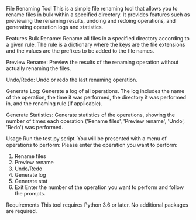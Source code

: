 File Renaming Tool
This is a simple file renaming tool that allows you to rename files in bulk within a specified directory. It provides features such as previewing the renaming results, undoing and redoing operations, and generating operation logs and statistics.

Features
Bulk Rename: Rename all files in a specified directory according to a given rule. The rule is a dictionary where the keys are the file extensions and the values are the prefixes to be added to the file names.

Preview Rename: Preview the results of the renaming operation without actually renaming the files.

Undo/Redo: Undo or redo the last renaming operation.

Generate Log: Generate a log of all operations. The log includes the name of the operation, the time it was performed, the directory it was performed in, and the renaming rule (if applicable).

Generate Statistics: Generate statistics of the operations, showing the number of times each operation ('Rename files', 'Preview rename', 'Undo', 'Redo') was performed.

Usage
Run the test.py script. You will be presented with a menu of operations to perform:
Please enter the operation you want to perform:
1. Rename files
2. Preview rename
3. Undo/Redo
4. Generate log
5. Generate stat
6. Exit
Enter the number of the operation you want to perform and follow the prompts.

Requirements
This tool requires Python 3.6 or later. No additional packages are required.